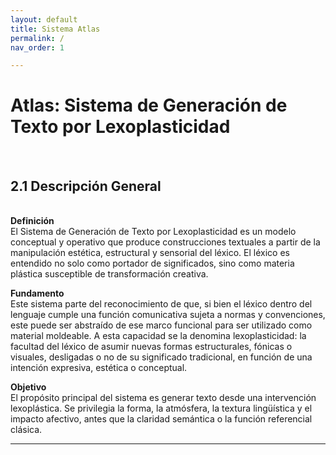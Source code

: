 ```yaml
---
layout: default
title: Sistema Atlas
permalink: /
nav_order: 1

---
```


# Atlas: Sistema de Generación de Texto por Lexoplasticidad
<br>

## 2.1 Descripción General
<br>
<b>Definición</b><br>
El Sistema de Generación de Texto por Lexoplasticidad es un modelo conceptual y operativo que produce construcciones textuales a partir de la manipulación estética, estructural y sensorial del léxico. El léxico es entendido no solo como portador de significados, sino como materia plástica susceptible de transformación creativa.


<b>Fundamento</b><br>
Este sistema parte del reconocimiento de que, si bien el léxico dentro del lenguaje cumple una función comunicativa sujeta a normas y convenciones, este puede ser abstraído de ese marco funcional para ser utilizado como material moldeable. A esta capacidad se la denomina lexoplasticidad: la facultad del léxico de asumir nuevas formas estructurales, fónicas o visuales, desligadas o no de su significado tradicional, en función de una intención expresiva, estética o conceptual.

<b>Objetivo</b><br>
El propósito principal del sistema es generar texto desde una intervención lexoplástica. Se privilegia la forma, la atmósfera, la textura lingüística y el impacto afectivo, antes que la claridad semántica o la función referencial clásica.


---
